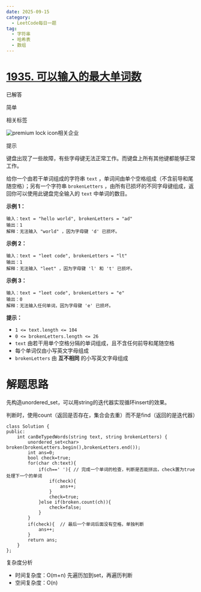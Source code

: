 ```yaml
---
date: 2025-09-15
category:
  - LeetCode每日一题
tag:
  - 字符串
  - 哈希表
  - 数组
---
```


# [1935. 可以输入的最大单词数](https://leetcode.cn/problems/maximum-number-of-words-you-can-type/)

已解答

简单



相关标签

![premium lock icon](https://static.leetcode.cn/cn-frontendx-assets/production/_next/static/images/lock-a6627e2c7fa0ce8bc117c109fb4e567d.svg)相关企业



提示



键盘出现了一些故障，有些字母键无法正常工作。而键盘上所有其他键都能够正常工作。

给你一个由若干单词组成的字符串 `text` ，单词间由单个空格组成（不含前导和尾随空格）；另有一个字符串 `brokenLetters` ，由所有已损坏的不同字母键组成，返回你可以使用此键盘完全输入的 `text` 中单词的数目。

 

**示例 1：**

```
输入：text = "hello world", brokenLetters = "ad"
输出：1
解释：无法输入 "world" ，因为字母键 'd' 已损坏。
```

**示例 2：**

```
输入：text = "leet code", brokenLetters = "lt"
输出：1
解释：无法输入 "leet" ，因为字母键 'l' 和 't' 已损坏。
```

**示例 3：**

```
输入：text = "leet code", brokenLetters = "e"
输出：0
解释：无法输入任何单词，因为字母键 'e' 已损坏。
```

 

**提示：**

- `1 <= text.length <= 104`
- `0 <= brokenLetters.length <= 26`
- `text` 由若干用单个空格分隔的单词组成，且不含任何前导和尾随空格
- 每个单词仅由小写英文字母组成
- `brokenLetters` 由 **互不相同** 的小写英文字母组成

# 解题思路

先构造unordered_set，可以用string的迭代器实现循环insert的效果。

判断时，使用count（返回是否存在，集合会去重）而不是find（返回的是迭代器）

```
class Solution {
public:
    int canBeTypedWords(string text, string brokenLetters) {
        unordered_set<char> broken(brokenLetters.begin(),brokenLetters.end());
        int ans=0;
        bool check=true;
        for(char ch:text){
            if(ch==' '){ // 完成一个单词的检查，判断是否能拼出，check置为true处理下一个的单词
                if(check){
                    ans++;
                }
                check=true;
            }else if(broken.count(ch)){
                check=false;
            }
        }
        if(check){  // 最后一个单词后面没有空格，单独判断
            ans++;
        }
        return ans;
    }
};
```

复杂度分析

- 时间复杂度：O(m+n) 先遍历加到set，再遍历判断
- 空间复杂度：O(n)
